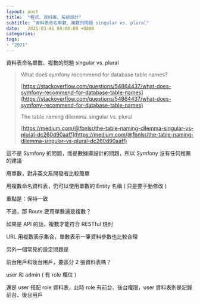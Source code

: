```yaml
---
layout: post
title:  "程式、資料庫、系統設計"
subtitle: "資料表命名單數、複數的問題 singular vs. plural"
date:   2021-03-01 09:00:00 +0800
categories:
tags:
- "2021"
---
```


資料表命名單數、複數的問題 singular vs. plural

> What does symfony recommend for database table names?
>
> [https://stackoverflow.com/questions/54864437/what-does-symfony-recommend-for-database-table-names](https://stackoverflow.com/questions/54864437/what-does-symfony-recommend-for-database-table-names)
>
> The table naming dilemma: singular vs. plural
>
> [https://medium.com/@fbnlsr/the-table-naming-dilemma-singular-vs-plural-dc260d90aaff](https://medium.com/@fbnlsr/the-table-naming-dilemma-singular-vs-plural-dc260d90aaff)

這不是 Symfony 的問題，而是數據庫設計的問題，所以 Symfony 沒有任何推薦的建議

用單數，對非英文系開發者比較簡單

用複數命名資料表，仍可以使用單數的 Entity 名稱 ( 只是要手動修改 )

重點是：保持一致

不過，那 Route 要用單數還是複數？

如果是 API 的話，複數才能符合 RESTful 規則

URL 用複數表示集合，單數表示一筆資料參數也比較合理

另外一個常見的設定問題是

前台用戶和後台用戶，要區分 2 張資料表嗎？

user 和 admin ( 有 role 欄位 )

還是 user 搭配 role 資料表，此時 role 有前台、後台權限，user 資料表則是記錄前台、後台用戶